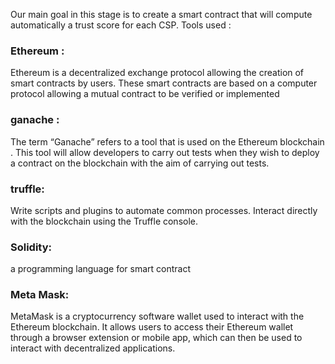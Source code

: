 Our main goal in this stage is to create a smart contract that will compute automatically a trust score for each CSP.
Tools used : 
### Ethereum :
Ethereum is a decentralized exchange protocol allowing the creation of smart contracts by users. These smart contracts are based on a computer protocol allowing a mutual contract to be verified or implemented
### ganache :
The term “Ganache” refers to a tool that is used on the Ethereum blockchain . This tool will allow developers to carry out tests 
when they wish to deploy a contract on the blockchain with the aim of carrying out tests.
### truffle: 
Write scripts and plugins to automate common processes. Interact directly with the blockchain using the Truffle console.
### Solidity:
a programming language for smart contract
### Meta Mask:
MetaMask is a cryptocurrency software wallet used to interact with the Ethereum blockchain. It allows users to access their Ethereum wallet through a browser extension or mobile app, which can then be used to interact with decentralized applications. 

